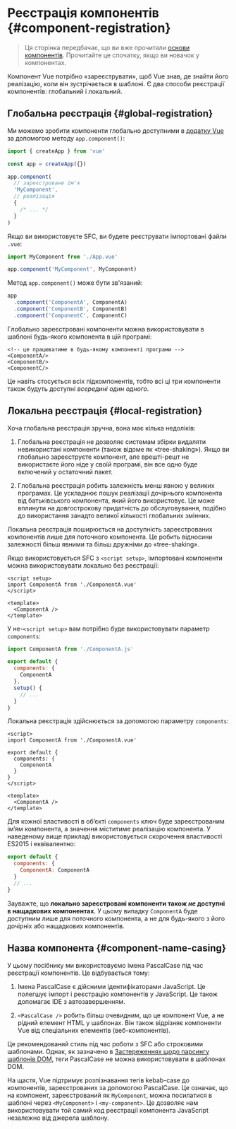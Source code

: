# Реєстрація компонентів {#component-registration}

<VueSchoolLink href="https://vueschool.io/lessons/vue-3-global-vs-local-vue-components" title="Безкоштовний урок реєстрації компонентів Vue.js"/>

> Ця сторінка передбачає, що ви вже прочитали [основи компонентів](/guide/essentials/component-basics). Прочитайте це спочатку, якщо ви новачок у компонентах.

Компонент Vue потрібно «зареєструвати», щоб Vue знав, де знайти його реалізацію, коли він зустрічається в шаблоні. Є два способи реєстрації компонентів: глобальний і локальний.

## Глобальна реєстрація {#global-registration}

Ми можемо зробити компоненти глобально доступними в [додатку Vue](/guide/essentials/application.html) за допомогою методу `app.component()`:

```js
import { createApp } from 'vue'

const app = createApp({})

app.component(
  // зареєстроване ім'я
  'MyComponent',
  // реалізація
  {
    /* ... */
  }
)
```

Якщо ви використовуєте SFC, ви будете реєструвати імпортовані файли `.vue`:

```js
import MyComponent from './App.vue'

app.component('MyComponent', MyComponent)
```

Метод `app.component()` може бути зв'язаний:

```js
app
  .component('ComponentA', ComponentA)
  .component('ComponentB', ComponentB)
  .component('ComponentC', ComponentC)
```

Глобально зареєстровані компоненти можна використовувати в шаблоні будь-якого компонента в цій програмі:

```vue-html
<!-- це працюватиме в будь-якому компоненті програми -->
<ComponentA/>
<ComponentB/>
<ComponentC/>
```

Це навіть стосується всіх підкомпонентів, тобто всі ці три компоненти також будуть доступні _всередині один одного_.

## Локальна реєстрація {#local-registration}

Хоча глобальна реєстрація зручна, вона має кілька недоліків:

1. Глобальна реєстрація не дозволяє системам збірки видаляти невикористані компоненти (також відоме як «tree-shaking»). Якщо ви глобально зареєструєте компонент, але врешті-решт не використаєте його ніде у своїй програмі, він все одно буде включений у остаточний пакет.

2. Глобальна реєстрація робить залежність менш явною у великих програмах. Це ускладнює пошук реалізації дочірнього компонента від батьківського компонента, який його використовує. Це може вплинути на довгострокову придатність до обслуговування, подібно до використання занадто великої кількості глобальних змінних.

Локальна реєстрація поширюється на доступність зареєстрованих компонентів лише для поточного компонента. Це робить відносини залежності більш явними та більш дружніми до «tree-shaking».

<div class="composition-api">

Якщо використовується SFC з `<script setup>`, імпортовані компоненти можна використовувати локально без реєстрації:

```vue
<script setup>
import ComponentA from './ComponentA.vue'
</script>

<template>
  <ComponentA />
</template>
```

У не-`<script setup>` вам потрібно буде використовувати параметр `components`:

```js
import ComponentA from './ComponentA.js'

export default {
  components: {
    ComponentA
  },
  setup() {
    // ...
  }
}
```

</div>
<div class="options-api">

Локальна реєстрація здійснюється за допомогою параметру `components`:

```vue
<script>
import ComponentA from './ComponentA.vue'

export default {
  components: {
    ComponentA
  }
}
</script>

<template>
  <ComponentA />
</template>
```

</div>

Для кожної властивості в об’єкті `components` ключ буде зареєстрованим ім’ям компонента, а значення міститиме реалізацію компонента. У наведеному вище прикладі використовується скорочення властивості ES2015 і еквівалентно:

```js
export default {
  components: {
    ComponentA: ComponentA
  }
  // ...
}
```

Зауважте, що **локально зареєстровані компоненти також _не_ доступні в нащадкових компонентах**. У цьому випадку `ComponentA` буде доступним лише для поточного компонента, а не для будь-якого з його дочірніх або нащадкових компонентів.

## Назва компонента {#component-name-casing}

У цьому посібнику ми використовуємо імена PascalCase під час реєстрації компонентів. Це відбувається тому:

1. Імена PascalCase є дійсними ідентифікаторами JavaScript. Це полегшує імпорт і реєстрацію компонентів у JavaScript. Це також допомагає IDE з автозавершенням.

2. `<PascalCase />` робить більш очевидним, що це компонент Vue, а не рідний елемент HTML у шаблонах. Він також відрізняє компоненти Vue від спеціальних елементів (веб-компонентів).

Це рекомендований стиль під час роботи з SFC або строковими шаблонами. Однак, як зазначено в [Застереженнях щодо парсингу шаблонів DOM](/guide/essentials/component-basics.html#dom-template-parsing-caveats), теги PascalCase не можна використовувати в шаблонах DOM.

На щастя, Vue підтримує розпізнавання тегів kebab-case до компонентів, зареєстрованих за допомогою PascalCase. Це означає, що на компонент, зареєстрований як `MyComponent`, можна посилатися в шаблоні через `<MyComponent>` і `<my-component>`. Це дозволяє нам використовувати той самий код реєстрації компонента JavaScript незалежно від джерела шаблону.
